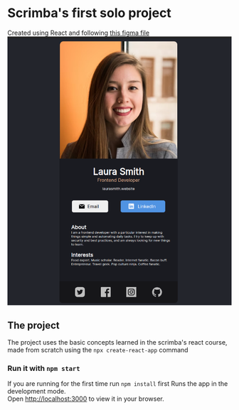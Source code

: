 # Scrimba's first solo project
Created using React and following [this figma file](https://www.figma.com/file/4ctPLUvIn5b5Ep6YPOZWWd/Digital-Business-Card?node-id=0%3A1)
![Application Screenshot](/screenshot.png "Application Screenshot")
## The project
The project uses the basic concepts learned in the scrimba's react course, made from scratch using the `npx create-react-app` command

### Run it with `npm start`
If you are running for the first time run ```npm install``` first
Runs the app in the development mode.\
Open [http://localhost:3000](http://localhost:3000) to view it in your browser.


